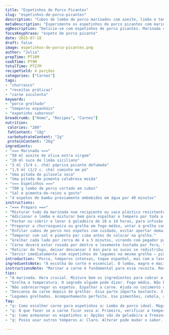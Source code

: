 ```yaml
---
title: "Espetinhos de Porco Picantes"
slug: "espetinhos-de-porco-picantes"
description: "Cubos de lombo de porco marinados com azeite, limão e temperos espanhóis levemente alterados. A marinada tem páprica doce defumada substituída por páprica picante, e coentro moído por cominho, com toque extra de pilosela para aroma. Marinada em geladeira por 10 a 14 horas para pegar sabor. Carne grelhada em espetos de bambu, previamente hidratados, tempo de cozimento ajustado para 4 a 5 minutos cada lado, garantindo suculência e leve dourado. Pronto para servir com legumes grelhados, ideal para churrasco rápido e saboroso sem glúten, lactose, nozes ou ovos."
metaDescription: "Experimente os espetinhos de porco picantes com marinada de limão e especiarias. Sabor intenso e ideal para grelhar."
ogDescription: "Delicie-se com espetinhos de porco picantes. Marinada com limão e temperos. Perfeito para grelhados."
focusKeyphrase: "espeto de porco picante"
date: 2025-07-18
draft: false
image: espetinhos-de-porco-picantes.png
author: "Julia"
prepTime: PT18M
cookTime: PT9M
totalTime: PT27M
recipeYield: 4 porções
categories: ["Carnes"]
tags:
- "churrasco"
- "receitas práticas"
- "carne suculenta"
keywords:
- "porco grelhado"
- "temperos espanhóis"
- "espetinho saboroso"
breadcrumb: ["Home", "Recipes", "Carnes"]
nutrition: 
 calories: "280"
 fatContent: "18g"
 carbohydrateContent: "2g"
 proteinContent: "26g"
ingredients:
- "=== Marinada ==="
- "50 ml azeite de oliva extra virgem"
- "20 ml suco de limão siciliano"
- "3 ml (3/4 c. chá) páprica picante defumada"
- "1,5 ml (1/2 c. chá) cominho em pó"
- "Uma pitada de pilosela seca"
- "Uma pitada de pimenta calabresa moída"
- "=== Espetinhos ==="
- "700 g lombo de porco cortado em cubos"
- "Sal e pimenta-do-reino a gosto"
- "4 espetos de bambu previamente embebidos em água por 40 minutos"
instructions:
- "=== Preparo ==="
- "Misturar tudo da marinada num recipiente ou saco plástico resistente."
- "Adicionar o lombo e misturar bem para espalhar o tempero por toda a carne."
- "Fechar ou cobrir e levar à geladeira de 10 a 14 horas, para infusão profunda."
- "Preparar a churrasqueira ou grelha em fogo médio, untar a grelha com óleo para evitar grudar."
- "Enfilar cubos de porco nos espetos com cuidado, evitar apertar demais para não perder suculência."
- "Temperar com sal e pimenta por cima antes de colocar na grelha."
- "Grelhar cada lado por cerca de 4 a 5 minutos, virando com pegador para dourar sem queimar."
- "Carne deverá estar rosada por dentro e levemente tostada por fora, textura firme mas úmida."
- "Retirar do fogo, deixar descansar 3 min para os sucos se redistribuírem."
- "Servir imediatamente com espetinhos de legumes na mesma grelha – pimentões, cebolas, abobrinhas são opções."
introduction: "Porco, temperos intensos, toque espanhol, mas com a leveza da marinada tropical brasileira. O lombo suculento, curtido por horas no limão e especiarias, ganha aroma de páprica picante e cominho. Marinar é parte crucial para garantir um sabor profundo e um toque crocante na grelha. Ficar de olho na temperatura da churrasqueira evita que o espetinho resseque. Por aqui, usamos espetos de bambu, comuns no churrasco caseiro, hidratados para não queimar. O resultado é uma combinação que traz um tostado com interior macio, perfeita para aquele almoço ao ar livre com família e amigos. Não fica só no básico: pequenas mudanças nos temperos criam uma diferença grande no paladar — experimenta, não vai se arrepender. Aproveita o verão, chama os amigos, faz aquela farofa, uma saladinha fresca e tá tudo certo."
ingredientsNote: "A escolha do corte é essencial. O lombo, magro e macio, é ideal para espetinhos pois cozinha rápido e mantém a suculência. A redução do óleo para 50 ml deixa a marinada mais leve, evitando excesso de gordura na grelha. O limão siciliano tem um toque mais suave e perfumado em relação ao limão comum, agregando frescor à carne. Trocar o coentro pelo cominho traz um aroma mais terroso e quente, característico da culinária ibérica. A introdução da pilosela, uma erva pouco conhecida no Brasil, acrescenta um leve toque floral que convive bem com as especiarias. Os flocos de pimenta calabresa dão aquele picante equilibrado, diferente do pimentão espanhol original, mais doce. Usar espetos de bambu em vez de madeira convencional traz praticidade e evita combustão rápida, pois são mais grossos e absorvem água melhor. Os tempos da marinada e da grelha foram ajustados para otimizar sabor e textura na cozinha doméstica, onde o controle de temperatura pode variar bastante."
instructionsNote: "Marinar a carne é fundamental para essa receita. Recomendo usar um saco plástico com boa vedação, facilita a distribuição do tempero e o manuseio. Misturar tudo um pouco antes de inserir a carne ajuda a homogeneizar o sabor. O tempo na geladeira pode ser entre 10 e 14 horas; menos que isso, o gosto fica superficial, mais que isso pode começar a cozinhar o porco pelo ácido do limão, alterando textura. Na grelha, o segredo está na temperatura. Muito alta queima rápido, muito baixa deixa cru. O ideal é fogo médio, para selar a carne, criar aquela crostinha e manter úmida por dentro. Virar o espeto uma vez ou duas, evitando ficar mexendo demais. Espetos super lotados prejudicam a cocção uniforme, então distribuir a carne com espaço. Por fim, o descanso é essencial para o suco se redistribuir, garantindo maciez. Se quiser incrementar, acompanhar com risoto de açafrão ou farofa de castanha do Pará, mas sem lactose ou glúten para manter o tema sem alergênicos. Legumes grelhados podem ser um toque saudável para quebrar o sabor intenso do porco. Aproveitar os tempos e os aromas transforma um simples churrasco em experiência gastronômica."
tips:
- "A marinada. Hora crucial. Misture bem os ingredientes para cobrar a carne toda. Use um recipiente ou saco plástico. Melhor te dar resultados. 10 a 14 horas. Tempo mínimo. Para sabor profundo."
- "Grelha a temperatura. O segredo alguém pode dizer. Fogo médio. Não baixo, nem alto. Muito alto queima. Muito baixo deixa cru. Fazer o teste da mão pra medir."
- "Não sobrecarregar os espetos. Espalhar a carne. Ajuda no cozimento uniforme. Mais espaço, melhor o resultado. Assim você garante suculência. Virar só uma ou duas vezes."
- "Descanso da carne depois de grelhar. Essa parte importa bastante. 3 minutos. Ajuda a redistribuir os sucos. Não pule essa etapa. Carne seca não é interessante."
- "Legumes grelhados. Acompanhamento perfeito. Use pimentões, cebola, abobrinha. Para balancear o sabor intenso do porco. Coloque tudo na mesma grelha, assim eles pegam sabor."
faq:
- "q: Como escolher carne para espetinhos a: Lombo de porco ideal. Magro, suculento. Cozinha rápido. Importante. Outros cortes podem secar. Escolha certo para sucesso."
- "q: O que fazer se a carne ficar seca a: Primeiro, verificar a temperatura. Se muito alta, carne resseca. Pode ajustar o fogo. Também o tempo de grelhado. Na dúvida, menos é mais."
- "q: Como armazenar os espetinhos a: Opções vão da geladeira a freezer. Geladeira, só por um dia. No freezer, até três meses. A embalagem, lacrada, importante. Tempo e forma de conservação."
- "q: Posso usar outros temperos a: Claro. Alterar pode mudar o sabor. A pimenta calabresa, diferente da original. E o cominho traz aroma distinto. Brinque com as especiarias."

---
```

